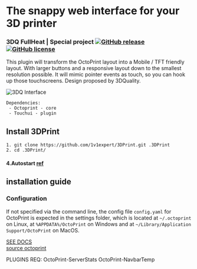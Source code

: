 # The snappy web interface for your 3D printer
### 3DQ FullHeat | Special project [![GitHub release](https://img.shields.io/badge/release-v0.1.1-blue.svg)](https://github.com/1v1expert/3DPrint/releases) [![GitHub license](https://img.shields.io/github/license/1v1expert/3DPrint.svg?style=plastic)](https://github.com/1v1expert/3DPrint/blob/master/LICENSE)
This plugin will transform the OctoPrint layout into a Mobile / TFT friendly layout. With larger buttons and a responsive layout down to the smallest resolution possible. It will mimic pointer events as touch, so you can hook up those touchscreens. Design proposed by 3DQuality.

![3DQ Interface](https://github.com/1v1expert/3DPrint/blob/rc/v1.0.3.1/app/static/images/3DQ%20Interface.png)
````
Dependencies:
 - Octoprint - core
 - Touchui - plugin
````

## Install 3DPrint
````
1. git clone https://github.com/1v1expert/3DPrint.git .3DPrint
2. cd .3DPrint/

````

#### 4.Autostart [ref](https://github.com/BillyBlaze/OctoPrint-TouchUI-autostart)


## installation guide
### Configuration

If not specified via the command line, the config file `config.yaml` for OctoPrint is expected in the settings folder,
which is located at `~/.octoprint` on Linux, at `%APPDATA%/OctoPrint` on Windows and
at `~/Library/Application Support/OctoPrint` on MacOS.

[SEE DOCS](http://docs.octoprint.org/en/master/)\
[source octoprint](https://github.com/foosel/OctoPrint)


PLUGINS REQ:
OctoPrint-ServerStats
OctoPrint-NavbarTemp

